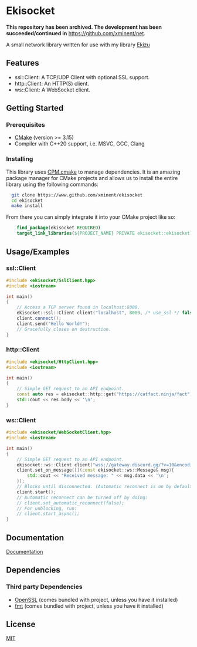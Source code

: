 # Ekisocket

**This repository has been archived. The development has been succeeded/continued in** <https://github.com/xminent/net>.

A small network library written for use with my library [Ekizu](https://github.com/xminent/ekizu)

## Features

- ssl::Client: A TCP/UDP Client with optional SSL support.
- http::Client: An HTTP(S) client.
- ws::Client: A WebSocket client.

## Getting Started

### Prerequisites

- [CMake](https://cmake.org/download/) (version >= 3.15)
- Compiler with C++20 support, i.e. MSVC, GCC, Clang

### Installing

This library uses [CPM.cmake](https://github.com/cpm-cmake/CPM.cmake) to manage dependencies. It is an amazing package manager for CMake projects and allows us to install the entire library using the following commands:

```bash
  git clone https://www.github.com/xminent/ekisocket
  cd ekisocket
  make install
```

From there you can simply integrate it into your CMake project like so:

```cmake
    find_package(ekisocket REQUIRED)
    target_link_libraries(${PROJECT_NAME} PRIVATE ekisocket::ekisocket)
```

## Usage/Examples

### ssl::Client

```cpp
#include <ekisocket/SslClient.hpp>
#include <iostream>

int main()
{
    // Access a TCP server found in localhost:8080.
    ekisocket::ssl::Client client("localhost", 8080, /* use_ssl */ false, /* use_udp = false */);
    client.connect();
    client.send("Hello World!");
    // Gracefully closes on destruction.
}
```

### http::Client

```cpp
#include <ekisocket/HttpClient.hpp>
#include <iostream>

int main()
{
    // Simple GET request to an API endpoint.
    const auto res = ekisocket::http::get("https://catfact.ninja/fact");
    std::cout << res.body << '\n';
}
```

### ws::Client

```cpp
#include <ekisocket/WebSocketClient.hpp>
#include <iostream>

int main()
{
    // Simple GET request to an API endpoint.
    ekisocket::ws::Client client("wss://gateway.discord.gg/?v=10&encoding=json");
    client.set_on_message([](const ekisocket::ws::Message& msg){
        std::cout << "Received message: " << msg.data << '\n';
    });
    // Blocks until disconnected. (Automatic reconnect is on by default).
    client.start();
    // Automatic reconnect can be turned off by doing:
    // client.set_automatic_reconnect(false);
    // For unblocking, run:
    // client.start_async();
}
```

## Documentation

[Documentation](https://xminent.github.io/ekisocket)

## Dependencies

### Third party Dependencies

- [OpenSSL](https://openssl.org/) (comes bundled with project, unless you have it installed)
- [fmt](https://github.com/fmtlib/fmt) (comes bundled with project, unless you have it installed)

## License

[MIT](https://choosealicense.com/licenses/mit/)
